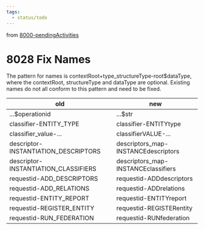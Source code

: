 ```yaml
---
tags:
  - status/todo
---
```

from [8000-pendingActivities](8000-pendingActivities.md)
# 8028 Fix Names
The pattern for names is contextRoot+type_structureType-root$dataType, where the  contextRoot, structureType and dataType are optional. Existing names do not all conform to this pattern and need to be fixed.

| old | new |
|----------------------------------|----------------------------------|
| ...$operationid | ...$str |
| classifier-ENTITY_TYPE | classifier-ENTITYtype |
| classifier_value-... | classifierVALUE-... |
| descriptor-INSTANTIATION_DESCRIPTORS | descriptors_map-INSTANCEdescriptors |
| descriptor-INSTANTIATION_CLASSIFIERS | descriptors_map-INSTANCEclassifiers |
| requestid-ADD_DESCRIPTORS | requestid-ADDdescriptors |
| requestid-ADD_RELATIONS | requestid-ADDrelations |
| requestid-ENTITY_REPORT | requestid-ENTITYreport |
| requestid-REGISTER_ENTITY | requestid-REGISTERentity |
| requestid-RUN_FEDERATION | requestid-RUNfederation |